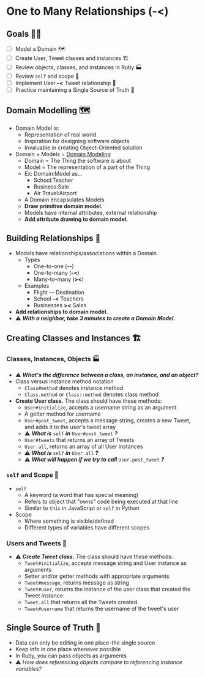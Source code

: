#  One to Many Relationships (-<)
  
  
##  Goals 🧗🏽
  
  
- [ ] Model a Domain 🗺
- [ ] Create User, Tweet classes and instances 🏗
- [ ] Review objects, classes, and instances in Ruby 🏭
- [ ] Review `self` and scope 🔬
- [ ] Implement User **-<** Tweet relationship 👫
- [ ] Practice maintaining a Single Source of Truth 📒
  
##  Domain Modelling 🗺
  
  
- Domain Model is:
  - Representation of real world
  - Inspiration for designing software objects
  - Invaluable in creating Object-Oriented solution
- Domain + Models = [Domain Modeling](http://csis.pace.edu/~marchese/CS616/Lec5/se_l5a.htm )
  - Domain = The Thing the software is about
  - Model = The representation of a part of the Thing
  - Ex: Domain:Model as...
    - School:Teacher
    - Business:Sale
    - Air Travel:Airport
  - A Domain encapsulates Models
  - **Draw primitive domain model.**
  - Models have internal attributes, external relationship
  - **Add attribute drawing to domain model.**
  
##  Building Relationships 👬
  
  
- Models have relationships/associations within a Domain
  - Types
    - One-to-one (**--**)
    - One-to-many (**-<**)
    - Many-to-many (**><**)
  - Examples
    - Flight **--** Destination
    - School **-<** Teachers
    - Businesses **><** Sales
- **Add relationships to domain model.**
- ⚠️ ***With a neighbor, take 3 minutes to create a Domain Model.***
  
##  Creating Classes and Instances 🏗
  
  
###  Classes, Instances, Objects 🏭
  
  
- ⚠️ ***What's the difference between a class, an instance, and an object?***
- Class versus instance method notation
  - `Class#method` denotes instance method
  - `Class.method` or `Class::method` denotes class method
- **Create User class.** The class should have these methods:
  - `User#initialize`, accepts a username string as an argument
  - A getter method for username
  - `User#post_tweet`, accepts a message string, creates a new Tweet, and adds it to the user's tweet array
  - ⚠️ ***What is*** `self` ***in*** `User#post_tweet` ***?***
  - `User#tweets` that returns an array of Tweets
  - `User.all`, returns an array of all User instances
  - ⚠️ ***What is*** `self` ***in*** `User.all` ***?***
  - ⚠️ ***What will happen if we try to call*** `User.post_tweet` ***?***
  
###  `self` and Scope 🔬
  
  
- `self`
  - A keyword (a word that has special meaning)
  - Refers to object that "owns" code being executed at that line
  - Similar to `this` in JavaScript or `self` in Python
- Scope
  - Where something is visible/defined
  - Different types of variables have different scopes
  
###  Users and Tweets 👫
  
  
- ⚠️ ***Create Tweet class.*** The class should have these methods:
  - `Tweet#initialize`, accepts message string and User instance as arguments
  - Setter and/or getter methods with appropriate arguments
  - `Tweet#message`, returns message as string
  - `Tweet#user`, returns the instance of the user class that created the Tweet instance
  - `Tweet.all` that returns all the Tweets created.
  - `Tweet#username` that returns the username of the tweet's user
  
##  Single Source of Truth 📒
  
  
- Data can only be editing in one place–the single source
- Keep info in one place whenever possible
- In Ruby, you can pass objects as arguments
- ⚠️ *How does referencing objects compare to referencing instance variables?*
  